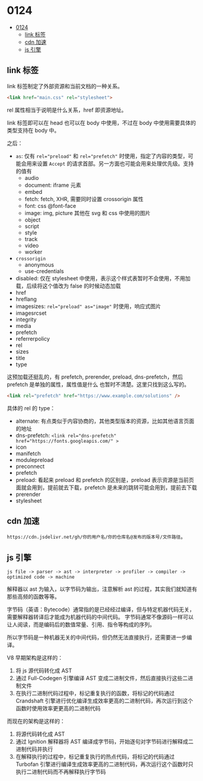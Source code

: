 # 0124   

<!-- TOC -->

- [0124](#0124)
    - [link 标签](#link-标签)
    - [cdn 加速](#cdn-加速)
    - [js 引擎](#js-引擎)

<!-- /TOC -->

## link 标签

link 标签制定了外部资源和当前文档的一种关系。    

```html
<link href="main.css" rel="stylesheet">
```    

rel 属性相当于说明是什么关系，href 即资源地址。   

link 标签即可以在 head 也可以在 body 中使用，不过在 body 中使用需要具体的类型支持在 body 中。    

之后：    

- `as`: 仅有 `rel="preload"` 和 `rel="prefetch"` 时使用，指定了内容的类型，可能会用来设置 `Accept` 的请求首部。另一方面也可能会用来处理优先级。支持的值有
  + audio
  + document: iframe 元素
  + embed
  + fetch: fetch, XHR, 需要同时设置 crossorigin 属性
  + font: css @font-face
  + image: img, picture 其他在 svg 和 css 中使用的图片
  + object
  + script
  + style
  + track
  + video
  + worker
- `crossorigin`
  + anonymous
  + use-credentials
- disabled: 仅在 stylesheet 中使用，表示这个样式表暂时不会使用，不用加载，后续将这个值改为 false 的时候动态加载
- href
- hreflang
- imagesizes: `rel="preload" as="image"` 时使用，响应式图片
- imagesrcset
- integrity
- media
- prefetch
- referrerpolicy
- rel
- sizes
- title
- type    

这预加载还挺乱的，有 prefetch, prerender, preload, dns-prefetch，然后 prefetch 是单独的属性，属性值是什么
也暂时不清楚。这里只找到这么写的。   

```html
<link rel="prefetch" href="https://www.example.com/solutions" />
```    

具体的 rel 的 type：    

- alternate: 有点类似于内容协商的，其他类型版本的资源，比如其他语言页面的地址
- dns-prefetch: `<link rel="dns-prefetch" href="https://fonts.googleapis.com/" >`
- icon
- manifetch
- modulepreload
- preconnect
- prefetch
- preload: 看起来 preload 和 prefetch 的区别是，preload 表示资源是当前页面就会用到，提前就去下载，prefetch 是未来的跳转可能会用到，提前去下载
- prerender
- stylesheet   

## cdn 加速   

`https://cdn.jsdelivr.net/gh/你的用户名/你的仓库名@发布的版本号/文件路径`。   

## js 引擎    


`js file -> parser -> ast -> interpreter -> profiler -> compiler -> optimized code -> machine`    


解释器以 ast 为输入，以字节码为输出，注意解析 ast 的过程，其实我们就知道有那些高频的函数等等。   

字节码（英语：Bytecode）通常指的是已经经过编译，但与特定机器代码无关，需要解释器转译后才能成为机器代码的中间代码。
字节码通常不像源码一样可以让人阅读，而是编码后的数值常量、引用、指令等构成的序列。    

所以字节码是一种机器无关的中间代码，但仍然无法直接执行，还需要进一步编译。    

V8 早期架构是这样的：   

1. 将 js 源代码转化成 AST
2. 通过 Full-Codegen 引擎编译 AST 变成二进制文件，然后直接执行这些二进制文件
3. 在执行二进制代码过程中，标记重复执行的函数，将标记的代码通过 Crandshaft 引擎进行优化编译生成效率更高的二进制代码，再次运行到这个函数时使用效率更更高的二进制代码    

而现在的架构是这样的：   

1. 将源代码转化成 AST
2. 通过 Ignition 解释器将 AST 编译成字节码，开始逐句对字节码进行解释成二进制代码并执行
3. 在解释执行的过程中，标记重复执行的热点代码，将标记的代码通过 Turbofan 引擎进行编译生成效率更高的二进制代码，再次运行这个函数时只执行二进制代码而不再解释执行字节码    

